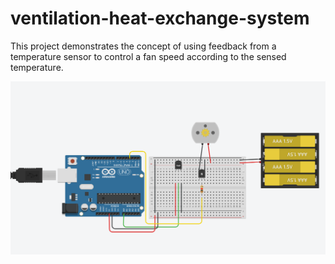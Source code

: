 # ventilation-heat-exchange-system
This project demonstrates the concept of using feedback from a temperature sensor to control a fan speed according to the sensed temperature.



![](https://github.com/MAzewail/ventilation-heat-exchange-system/blob/main/Temp_Fan.PNG)
